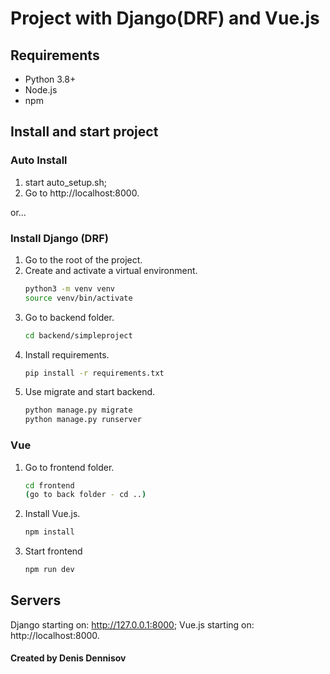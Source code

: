 # Project with Django(DRF) and Vue.js

## Requirements

- Python 3.8+
- Node.js
- npm

## Install and start project

### Auto Install
1. start auto_setup.sh;
2. Go to http://localhost:8000.

or...

### Install Django (DRF)

1. Go to the root of the project.
2. Create and activate a virtual environment.
   ```sh
   python3 -m venv venv
   source venv/bin/activate

3. Go to backend folder.
   ```sh
   cd backend/simpleproject

4. Install requirements.
   ```sh
   pip install -r requirements.txt

5. Use migrate and start backend.
   ```sh
   python manage.py migrate
   python manage.py runserver
   ```

### Vue
1. Go to frontend folder.
   ```sh
   cd frontend
   (go to back folder - cd ..)

2. Install Vue.js.
   ```sh
   npm install

3. Start frontend
   ```sh
   npm run dev

## Servers
Django starting on: http://127.0.0.1:8000; 
Vue.js starting on: http://localhost:8000.

#### Created by Denis Dennisov